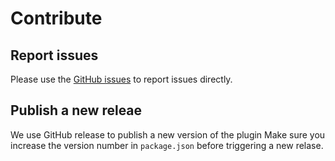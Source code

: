 # Contribute

## Report issues

Please use the [GitHub issues](https://github.com/codeinspectorio/vscode-plugin/issues)
to report issues directly.

## Publish a new releae

We use GitHub release to publish a new version of the plugin
Make sure you increase the version number in `package.json`
before triggering a new relase.
